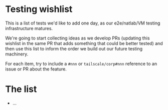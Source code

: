 # Testing wishlist

This is a list of tests we'd like to add one day, as our e2e/natlab/VM
testing infrastructure matures.

We're going to start collecting ideas as we develop PRs (updating this
wishlist in the same PR that adds something that could be better
tested) and then use this list to inform the order we build out our
future testing machinery.

For each item, try to include a `#nnn` or `tailscale/corp#nnn`
reference to an issue or PR about the feature.

# The list

- ...

